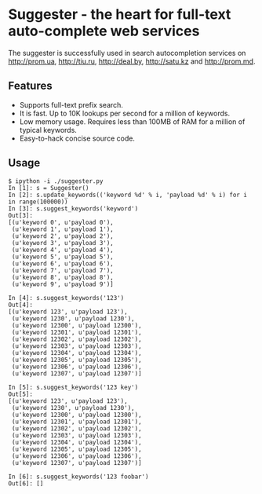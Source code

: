 Suggester - the heart for full-text auto-complete web services
=========

The suggester is successfully used in search autocompletion services
on http://prom.ua, http://tiu.ru, http://deal.by, http://satu.kz
and http://prom.md.

Features
--------

  * Supports full-text prefix search.
  * It is fast. Up to 10K lookups per second for a million of keywords.
  * Low memory usage. Requires less than 100MB of RAM for a million of typical
    keywords.
  * Easy-to-hack concise source code.

Usage
-----

```
$ ipython -i ./suggester.py
In [1]: s = Suggester()
In [2]: s.update_keywords(('keyword %d' % i, 'payload %d' % i) for i in range(100000))
In [3]: s.suggest_keywords('keyword')
Out[3]: 
[(u'keyword 0', u'payload 0'),
 (u'keyword 1', u'payload 1'),
 (u'keyword 2', u'payload 2'),
 (u'keyword 3', u'payload 3'),
 (u'keyword 4', u'payload 4'),
 (u'keyword 5', u'payload 5'),
 (u'keyword 6', u'payload 6'),
 (u'keyword 7', u'payload 7'),
 (u'keyword 8', u'payload 8'),
 (u'keyword 9', u'payload 9')]

In [4]: s.suggest_keywords('123')
Out[4]: 
[(u'keyword 123', u'payload 123'),
 (u'keyword 1230', u'payload 1230'),
 (u'keyword 12300', u'payload 12300'),
 (u'keyword 12301', u'payload 12301'),
 (u'keyword 12302', u'payload 12302'),
 (u'keyword 12303', u'payload 12303'),
 (u'keyword 12304', u'payload 12304'),
 (u'keyword 12305', u'payload 12305'),
 (u'keyword 12306', u'payload 12306'),
 (u'keyword 12307', u'payload 12307')]

In [5]: s.suggest_keywords('123 key')
Out[5]: 
[(u'keyword 123', u'payload 123'),
 (u'keyword 1230', u'payload 1230'),
 (u'keyword 12300', u'payload 12300'),
 (u'keyword 12301', u'payload 12301'),
 (u'keyword 12302', u'payload 12302'),
 (u'keyword 12303', u'payload 12303'),
 (u'keyword 12304', u'payload 12304'),
 (u'keyword 12305', u'payload 12305'),
 (u'keyword 12306', u'payload 12306'),
 (u'keyword 12307', u'payload 12307')]

In [6]: s.suggest_keywords('123 foobar')
Out[6]: []

```

